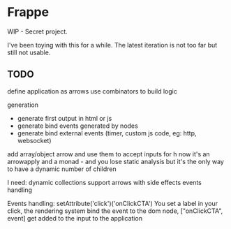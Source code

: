 # Frappe

WIP - Secret project.

I've been toying with this for a while. The latest iteration is not too far but still not usable. 

## TODO
define application as arrows
use combinators to build logic

generation
- generate first output in html or js
- generate bind events generated by nodes
- generate bind external events (timer, custom js code, eg: http, websocket)

add array/object arrow and use them to accept inputs for h 
now it's an arrowapply and a monad - and you lose static analysis but it's the only way to have a dynamic number of children


I need:
dynamic collections support
arrows with side effects
events handling

Events handling:
setAttribute('click')('onClickCTA')
You set a label in your click, the rendering system bind the event to the dom node, ["onClickCTA", event] get added to the input to the 
application 
